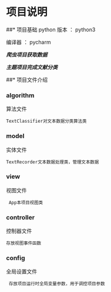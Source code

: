 # 项目说明

##* 项目基础
python 版本 ： python3

编译器 ： pycharm

***爬虫项目获取数据***

***主题项目完成文献分类***




##* 项目文件介绍

### algorithm
算法文件

    TextClassifier对文本数据分类算法类

### model
实体文件

    TextRecorder文本数据处理类，管理文本数据


### view
视图文件

     App本项目视图类
   

### controller
控制器文件

    存放视图事件函数
    
### config
全局设置文件

     存放项目运行时全局变量参数，用于调控项目参数
    


